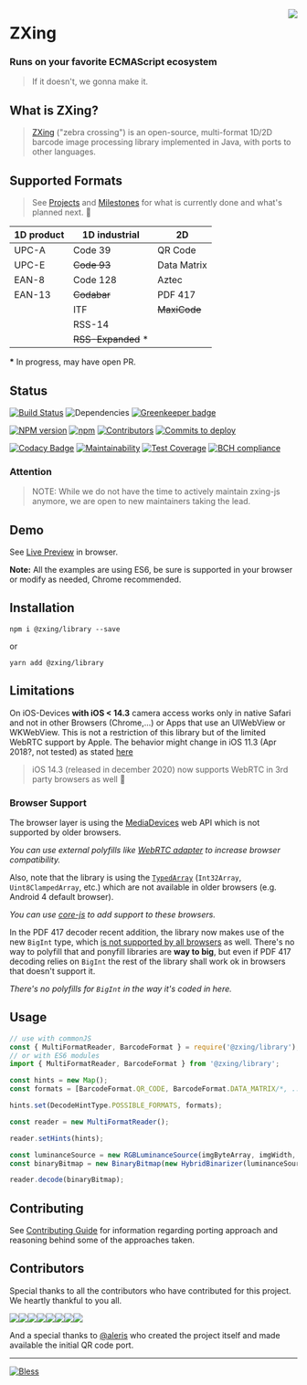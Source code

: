 [<img align="right" src="https://raw.github.com/wiki/zxing/zxing/zxing-logo.png"/>][1]

# ZXing

### Runs on your favorite ECMAScript ecosystem

> If it doesn't, we gonna make it.

## What is ZXing?

> [ZXing][1] ("zebra crossing") is an open-source, multi-format 1D/2D barcode image processing library implemented in Java, with ports to other languages.

## Supported Formats

> See [Projects](https://github.com/zxing-js/library/projects) and [Milestones](https://github.com/zxing-js/library/milestones) for what is currently done and what's planned next. 👀

| 1D product | 1D industrial       | 2D             |
| ---------- | ------------------- | -------------- |
| UPC-A      | Code 39             | QR Code        |
| UPC-E      | ~~Code 93~~         | Data Matrix    |
| EAN-8      | Code 128            | Aztec          |
| EAN-13     | ~~Codabar~~         | PDF 417        |
|            | ITF                 | ~~MaxiCode~~   |
|            | RSS-14              |
|            | ~~RSS-Expanded~~ \* |

**\*** In progress, may have open PR.

## Status

[![Build Status](https://travis-ci.org/zxing-js/library.svg?branch=master)](https://travis-ci.org/zxing-js/library)
![Dependencies](https://david-dm.org/zxing-js/library.svg)
[![Greenkeeper badge](https://badges.greenkeeper.io/zxing-js/library.svg)](https://greenkeeper.io/)

[![NPM version](https://img.shields.io/npm/v/@zxing/library.svg?&label=npm)][0]
[![npm](https://img.shields.io/npm/dm/localeval.svg)][0]
[![Contributors](https://img.shields.io/github/contributors/zxing-js/library.svg)](https://github.com/zxing-js/library/graphs/contributors)
[![Commits to deploy](https://img.shields.io/github/commits-since/zxing-js/library/master.svg?label=commits%20to%20deploy)](https://github.com/zxing-js/library/compare/master...develop)

[![Codacy Badge](https://api.codacy.com/project/badge/Grade/9aaa5317fcc740af9f25b3c7f832aa1d)](https://www.codacy.com/app/zxing/library?utm_source=github.com&amp;utm_medium=referral&amp;utm_content=zxing-js/library&amp;utm_campaign=Badge_Grade)
[![Maintainability](https://api.codeclimate.com/v1/badges/2b9c6ae92412ee8e15a9/maintainability)](https://codeclimate.com/github/zxing-js/library/maintainability)
[![Test Coverage](https://api.codeclimate.com/v1/badges/2b9c6ae92412ee8e15a9/test_coverage)](https://codeclimate.com/github/zxing-js/library/test_coverage)
[![BCH compliance](https://bettercodehub.com/edge/badge/zxing-js/library?branch=master)](https://bettercodehub.com/)

### Attention

>NOTE: While we do not have the time to actively maintain zxing-js anymore, we are open to new maintainers taking the lead.

## Demo

See [Live Preview](https://zxing-js.github.io/library/) in browser.

**Note:** All the examples are using ES6, be sure is supported in your browser or modify as needed, Chrome recommended.

## Installation

`npm i @zxing/library --save`

or

`yarn add @zxing/library`

## Limitations

On iOS-Devices **with iOS < 14.3** camera access works only in native Safari and not in other Browsers (Chrome,...) or Apps that use an UIWebView or WKWebView. This is not a restriction of this library but of the limited WebRTC support by Apple. The behavior might change in iOS 11.3 (Apr 2018?, not tested) as stated [here](https://developer.apple.com/library/content/releasenotes/General/WhatsNewInSafari/Articles/Safari_11_1.html#//apple_ref/doc/uid/TP40014305-CH14-SW1)

> iOS 14.3 (released in december 2020) now supports WebRTC in 3rd party browsers as well 🎉 

### Browser Support

The browser layer is using the [MediaDevices](https://developer.mozilla.org/en-US/docs/Web/API/MediaDevices) web API which is not supported by older browsers.

_You can use external polyfills like [WebRTC adapter](https://github.com/webrtc/adapter) to increase browser compatibility._

Also, note that the library is using the [`TypedArray`](https://developer.mozilla.org/en-US/docs/Web/JavaScript/Reference/Global_Objects/TypedArray) (`Int32Array`, `Uint8ClampedArray`, etc.) which are not available in older browsers (e.g. Android 4 default browser).

_You can use [core-js](https://github.com/zloirock/core-js) to add support to these browsers._

In the PDF 417 decoder recent addition, the library now makes use of the new `BigInt` type, which [is not supported by all browsers][2] as well. There's no way to polyfill that and ponyfill libraries are **way to big**, but even if PDF 417 decoding relies on `BigInt` the rest of the library shall work ok in browsers that doesn't support it.

_There's no polyfills for `BigInt` in the way it's coded in here._

## Usage

```javascript
// use with commonJS
const { MultiFormatReader, BarcodeFormat } = require('@zxing/library');
// or with ES6 modules
import { MultiFormatReader, BarcodeFormat } from '@zxing/library';

const hints = new Map();
const formats = [BarcodeFormat.QR_CODE, BarcodeFormat.DATA_MATRIX/*, ...*/];

hints.set(DecodeHintType.POSSIBLE_FORMATS, formats);

const reader = new MultiFormatReader();

reader.setHints(hints);

const luminanceSource = new RGBLuminanceSource(imgByteArray, imgWidth, imgHeight);
const binaryBitmap = new BinaryBitmap(new HybridBinarizer(luminanceSource));

reader.decode(binaryBitmap);
```

## Contributing

See [Contributing Guide](https://github.com/zxing-js/library/blob/master/CONTRIBUTING.md) for information regarding porting approach and reasoning behind some of the approaches taken.

## Contributors

Special thanks to all the contributors who have contributed for this project. We heartly thankful to you all.

[![](https://sourcerer.io/fame/odahcam/zxing-js/library/images/0)](https://sourcerer.io/fame/odahcam/zxing-js/library/links/0)[![](https://sourcerer.io/fame/odahcam/zxing-js/library/images/1)](https://sourcerer.io/fame/odahcam/zxing-js/library/links/1)[![](https://sourcerer.io/fame/odahcam/zxing-js/library/images/2)](https://sourcerer.io/fame/odahcam/zxing-js/library/links/2)[![](https://sourcerer.io/fame/odahcam/zxing-js/library/images/3)](https://sourcerer.io/fame/odahcam/zxing-js/library/links/3)[![](https://sourcerer.io/fame/odahcam/zxing-js/library/images/4)](https://sourcerer.io/fame/odahcam/zxing-js/library/links/4)[![](https://sourcerer.io/fame/odahcam/zxing-js/library/images/5)](https://sourcerer.io/fame/odahcam/zxing-js/library/links/5)[![](https://sourcerer.io/fame/odahcam/zxing-js/library/images/6)](https://sourcerer.io/fame/odahcam/zxing-js/library/links/6)[![](https://sourcerer.io/fame/odahcam/zxing-js/library/images/7)](https://sourcerer.io/fame/odahcam/zxing-js/library/links/7)

And a special thanks to [@aleris][3] who created the project itself and made available the initial QR code port.

---

[![Bless](https://cdn.rawgit.com/LunaGao/BlessYourCodeTag/master/tags/alpaca.svg)](http://lunagao.github.io/BlessYourCodeTag/)

[0]: https://www.npmjs.com/package/@zxing/library
[1]: https://github.com/zxing/zxing
[2]: https://caniuse.com/#feat=bigint
[3]: https://github.com/aleris
